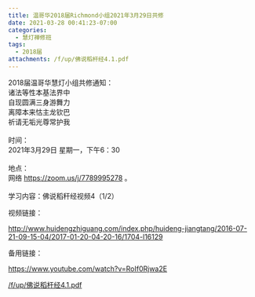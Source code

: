 ```yaml
---
title: 温哥华2018届Richmond小组2021年3月29日共修
date: 2021-03-28 00:41:23-07:00
categories:
  - 慧灯禅修班
tags:
  - 2018届
attachments: /f/up/佛说稻杆经4.1.pdf
---
```

2018届温哥华慧灯小组共修通知：\
诸法等性本基法界中\
自现圆满三身游舞力\
离障本来怙主龙钦巴\
祈请无垢光尊常护我\
\
时间：\
2021年3月29日 星期一，下午6：30\
\
地点：\
网络 <https://zoom.us/j/7789995278> 。\
\
学习内容：佛说稻秆经视频4（1/2）

视频链接：

<http://www.huidengzhiguang.com/index.php/huideng-jiangtang/2016-07-21-09-15-04/2017-01-20-04-20-16/1704-l16129>

备用链接：

<https://www.youtube.com/watch?v=RoIf0Rjwa2E>

[/f/up/佛说稻杆经4.1.pdf](http://huidengchanxiu.net/hdv/f/up/佛说稻杆经4.1.pdf)